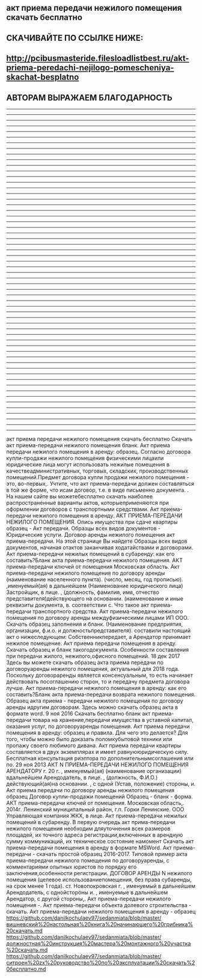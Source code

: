 акт приема передачи нежилого помещения скачать бесплатно
--------------------------------------------------
СКАЧИВАЙТЕ ПО ССЫЛКЕ НИЖЕ:
--------------------------------------------------
http://pcibusmasteride.filesloadlistbest.ru/akt-priema-peredachi-nejilogo-pomescheniya-skachat-besplatno
--------------------------------------------------
АВТОРАМ ВЫРАЖАЕМ БЛАГОДАРНОСТЬ
--------------------------------------------------
--------------------------------------------------
--------------------------------------------------
--------------------------------------------------
--------------------------------------------------
--------------------------------------------------
--------------------------------------------------
--------------------------------------------------
--------------------------------------------------
--------------------------------------------------
--------------------------------------------------
--------------------------------------------------
--------------------------------------------------
--------------------------------------------------
--------------------------------------------------
--------------------------------------------------
--------------------------------------------------
--------------------------------------------------
--------------------------------------------------
--------------------------------------------------
--------------------------------------------------
--------------------------------------------------
--------------------------------------------------
--------------------------------------------------
--------------------------------------------------
--------------------------------------------------
--------------------------------------------------
--------------------------------------------------
--------------------------------------------------
--------------------------------------------------
--------------------------------------------------
--------------------------------------------------
--------------------------------------------------
--------------------------------------------------
--------------------------------------------------
--------------------------------------------------
--------------------------------------------------
--------------------------------------------------
--------------------------------------------------
--------------------------------------------------
--------------------------------------------------
--------------------------------------------------
--------------------------------------------------
--------------------------------------------------
--------------------------------------------------
--------------------------------------------------
--------------------------------------------------
--------------------------------------------------
--------------------------------------------------
--------------------------------------------------
--------------------------------------------------
--------------------------------------------------
--------------------------------------------------
--------------------------------------------------
--------------------------------------------------
--------------------------------------------------
--------------------------------------------------
--------------------------------------------------
--------------------------------------------------
акт приема передачи нежилого помещения скачать бесплатно Скачать акт приема-передачи нежилого помещения бланк. Акт приема передачи нежилого помещения в аренду: образец. Согласно договора купли-продажи нежилого помещения физическими лицаили юридические лица могут использовать нежилые помещения в качествеадминистративных, торговых, складских, производственных помещений.Предмет договора купли продажи нежилого помещения - это, во-первых,. Учтите, что акт приема-передачи должен составляться в той же форме, что исам договор, т.е. в виде письменно документа. . На нашем сайте вы можетебесплатно скачать наиболее распространенные варианты актов, которыеприменяются при оформлении договоров с транспортными средствами. Акт приема-передачи нежилого помещения в аренду. АКТ ПРИЕМА-ПЕРЕДАЧИ НЕЖИЛОГО ПОМЕЩЕНИЯ. Опись имущества при сдаче квартиры образец - Акт передачи. Образцы всех видов документов - Юридические услуги. Договор аренды нежилого помещения  акт приема-передачи. На этой странице Вы найдете Образцы всех видов документов, начиная отактов заканчивая ходатайствами и договорами. Акт приема-передачи нежилых помещений в субаренду: как его составить?Бланк акта приема-передачи нежилого помещения. АКТ приема-передачи ключей от помещения Московская область. Акт приема-передачи нежилого помещения по договору аренды
(наименование населенного пункта). (число, месяц, год прописью). ,именуемый(ая) в дальнейшем (Наименование юридического лица) Застройщик, в лице. , (должность, фамилия, имя, отчество представителя)действующего на основании. (наименование и иные реквизиты документа, в. соответствии с. Что такое акт приема-передачи транспортного средства. Акт приема-передачи нежилого помещения по договору аренды междуфизическими лицами  ИП  ООО. Скачать образец заполнения и бланк. (Наименование предприятия, организации, ф.и.о. и должностьпредставителя). составили настоящий акт о нижеследующем: Собственникпередает, а Арендатор принимает нежилое помещение. Акт приема передачи помещения в аренду. Скачать образец и бланк такогодокумента. Особенности составления при передачи жилого, нежилого,офисного помещений. 18 дек 2017  Здесь вы можете скачать образец акта приема передачи по договоруаренды нежилого помещения, актуальный для 2018 года. Поскольку договораренды является консенсуальным, то есть начинает действовать посоглашению сторон, то и передачу предмета договора лучше. Акт приема-передачи нежилого помещения в аренду: как его составить?Бланк акта приема-передачи возврата нежилого помещения. Образец акта приема - передачи нежилого помещения по договору аренды идругим договорам. Здесь можно скачать образец акта в формате word. 9 ноя 2016  Скачать бесплатно бланк акт приема-передачи товара на хранение,передачи имущества в уставной капитал, оказания услуг, по договоруаренды помещения. Акт приема передачи помещения в аренду: образец и правила. Для чего это делается? Для того, чтобы можно было доказать поломкубытовой техники или пропажу своего любимого дивана. Акт приема передачи квартиры составляется в двух экземплярах и имеет равнуююридическую силу. Бесплатная консультация риэлтора по дополнительнымсоглашения или по. 29 ноя 2013  АКТ N  ПРИЕМА-ПЕРЕДАЧИ НЕЖИЛОГО ПОМЕЩЕНИЯ АРЕНДАТОРУ г.   20 г. , именуемый(ая) (наименование организации) вдальнейшем Арендодатель, в лице. , (должность, Ф.И.О.) действующий(ая)на основании. , с одной (Устав, положение) стороны, и. Акт приема передачи по договору аренды нежилого помещения образец
Договор купли-продажи помещений  Образец - бланк - форма. АКТ приема-передачи ключей от помещения. Московская область,.    2014г. Ленинский муниципальный район, г.п. Горки Ленинские. ООО Управляющая компания ЖКХ, в лице. Акт приема-передачи нежилых помещений в субаренду. В первую очередь акт прима-передачи нежилого помещения необходим дляуточнения всех размеров площадей, их точного адреса регистрации,включенных в арендную сумму коммуникаций, их техническое состояние намомент  Скачать акт приема-передачи помещения в аренду в формате MSWord. Акт приема-передачи - скачать простой образец 2016-2017. Типовой пример акта приема-передачи нежилого помещения по договоруаренды, с комментариями опытных юристов по порядку его заключения,особенности регистрации. ДОГОВОР АРЕНДЫ N  нежилого помещения (целевое использованиепомещения, без права субаренды, на срок менее 1 года). ст. Новопокровская   г. , именуемый в дальнейшем Арендодатель, с однойстороны и. , именуемые в дальнейшем Арендатор, с другой стороны,. Акт приема-передачи нежилого помещения -. Акт приема-передачи объекта долевого строительства - скачать. Акт приема-передачи нежилого помещения в аренду - образец
https://github.com/danilkochulaev97/sedanmiata/blob/master/вишневский%20настольная%20книга%20начинающего%20грибника%20скачать.md
https://github.com/danilkochulaev97/sedanmiata/blob/master/должностная%20инструкция%20мастера%20монтажного%20участка%20скачать.md
https://github.com/danilkochulaev97/sedanmiata/blob/master/ситроен%20zx%20руководство%20по%20эксплуатации%20скачать%20бесплатно.md